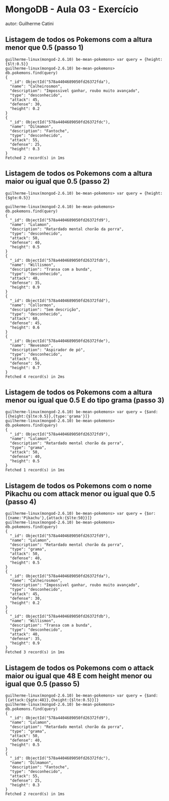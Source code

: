 # MongoDB - Aula 03 - Exercício
autor: Guilherme Catini

## Listagem de todos os Pokemons com a altura menor que 0.5 (passo 1)
	
	guilherme-linux(mongod-2.6.10) be-mean-pokemons> var query = {height:{$lt:0.5}}
	guilherme-linux(mongod-2.6.10) be-mean-pokemons> db.pokemons.find(query)
	{
	  "_id": ObjectId("578a4404689050fd26372fda"),
	  "name": "Calheirosmon",
	  "description": "Impossivel ganhar, roubo muito avançado",
	  "type": "desconhecido",
	  "attack": 45,
	  "defense": 30,
	  "height": 0.2
	}
	{
	  "_id": ObjectId("578a4404689050fd26372fdc"),
	  "name": "Dilmamon",
	  "description": "Fantoche",
	  "type": "desconhecido",
	  "attack": 55,
	  "defense": 25,
	  "height": 0.3
	}
	Fetched 2 record(s) in 1ms

## Listagem de todos os Pokemons com a altura maior ou igual que 0.5 (passo 2)

	guilherme-linux(mongod-2.6.10) be-mean-pokemons> var query = {height:{$gte:0.5}}

	guilherme-linux(mongod-2.6.10) be-mean-pokemons> db.pokemons.find(query)
	{
	  "_id": ObjectId("578a4404689050fd26372fd9"),
	  "name": "Lulamon",
	  "description": "Retardado mental chorão da porra",
	  "type": "desconhecido",
	  "attack": 50,
	  "defense": 40,
	  "height": 0.5
	}
	{
	  "_id": ObjectId("578a4404689050fd26372fdb"),
	  "name": "Willismon",
	  "description": "Transa com a bunda",
	  "type": "desconhecido",
	  "attack": 40,
	  "defense": 35,
	  "height": 0.9
	}
	{
	  "_id": ObjectId("578a4404689050fd26372fdd"),
	  "name": "Collormon",
	  "description": "Sem descrição",
	  "type": "desconhecido",
	  "attack": 60,
	  "defense": 45,
	  "height": 0.6
	}
	{
	  "_id": ObjectId("578a4404689050fd26372fde"),
	  "name": "Nevesmon",
	  "description": "Aspirador de pó",
	  "type": "desconhecido",
	  "attack": 65,
	  "defense": 50,
	  "height": 0.7
	}
	Fetched 4 record(s) in 2ms

## Listagem de todos os Pokemons com a altura menor ou igual que 0.5 E do tipo grama (passo 3)

	guilherme-linux(mongod-2.6.10) be-mean-pokemons> var query = {$and:[{height:{$lte:0.5}},{type:'grama'}]}
	guilherme-linux(mongod-2.6.10) be-mean-pokemons> db.pokemons.find(query)
	{
	  "_id": ObjectId("578a4404689050fd26372fd9"),
	  "name": "Lulamon",
	  "description": "Retardado mental chorão da porra",
	  "type": "grama",
	  "attack": 50,
	  "defense": 40,
	  "height": 0.5
	}
	Fetched 1 record(s) in 1ms


## Listagem de todos os Pokemons com o nome Pikachu ou com attack menor ou igual que 0.5 (passo 4)

	guilherme-linux(mongod-2.6.10) be-mean-pokemons> var query = {$or:[{name:'Pikachu'},{attack:{$lte:50}}]}
	guilherme-linux(mongod-2.6.10) be-mean-pokemons> db.pokemons.find(query)
	{
	  "_id": ObjectId("578a4404689050fd26372fd9"),
	  "name": "Lulamon",
	  "description": "Retardado mental chorão da porra",
	  "type": "grama",
	  "attack": 50,
	  "defense": 40,
	  "height": 0.5
	}
	{
	  "_id": ObjectId("578a4404689050fd26372fda"),
	  "name": "Calheirosmon",
	  "description": "Impossivel ganhar, roubo muito avançado",
	  "type": "desconhecido",
	  "attack": 45,
	  "defense": 30,
	  "height": 0.2
	}
	{
	  "_id": ObjectId("578a4404689050fd26372fdb"),
	  "name": "Willismon",
	  "description": "Transa com a bunda",
	  "type": "desconhecido",
	  "attack": 40,
	  "defense": 35,
	  "height": 0.9
	}
	Fetched 3 record(s) in 1ms

## Listagem de todos os Pokemons com o attack maior ou igual que 48 E com height menor ou igual que 0.5 (passo 5)

	guilherme-linux(mongod-2.6.10) be-mean-pokemons> var query = {$and:[{attack:{$gte:48}},{height:{$lte:0.5}}]}
	guilherme-linux(mongod-2.6.10) be-mean-pokemons> db.pokemons.find(query)
	{
	  "_id": ObjectId("578a4404689050fd26372fd9"),
	  "name": "Lulamon",
	  "description": "Retardado mental chorão da porra",
	  "type": "grama",
	  "attack": 50,
	  "defense": 40,
	  "height": 0.5
	}
	{
	  "_id": ObjectId("578a4404689050fd26372fdc"),
	  "name": "Dilmamon",
	  "description": "Fantoche",
	  "type": "desconhecido",
	  "attack": 55,
	  "defense": 25,
	  "height": 0.3
	}
	Fetched 2 record(s) in 1ms


